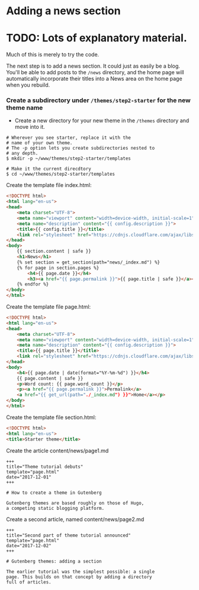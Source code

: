 # Adding a news section

# TODO: Lots of explanatory material.

Much of this is merely to try the code.

The next step is to add a news section. It could just as easily be a blog. 
You'll be able to add posts to the `/news` directory, and the home page
will automatically incorporate their titles into a News area on the
home page when you rebuild.

### Create a subdirectory under `/themes/step2-starter` for the new theme name

* Create a new directory for your new theme in the `/themes` directory and move into it.

```
# Wherever you see starter, replace it with the
# name of your own theme.
# The -p option lets you create subdirectories nested to
# any depth.
$ mkdir -p ~/www/themes/step2-starter/templates

# Make it the current direcdtory
$ cd ~/www/themes/step2-starter/templates

```

Create the template file index.html:

```html
<!DOCTYPE html>
<html lang="en-us">
<head>
	<meta charset="UTF-8">
	<meta name="viewport" content="width=device-width, initial-scale=1">
	<meta name="description" content="{{ config.description }}">
	<title>{{ config.title }}</title>
	<link rel="stylesheet" href="https://cdnjs.cloudflare.com/ajax/libs/spectre.css/0.2.10/spectre.min.css" />
</head>
<body>
	{{ section.content | safe }}
	<h1>News</h1>
	{% set section = get_section(path="news/_index.md") %}
	{% for page in section.pages %}
		<h4>{{ page.date }}</h4>
		<h3><a href="{{ page.permalink }}">{{ page.title | safe }}</a><h3>
	{% endfor %}
</body>
</html>
```

Create the template file page.html:

```html
<!DOCTYPE html>
<html lang="en-us">
<head>
	<meta charset="UTF-8">
	<meta name="viewport" content="width=device-width, initial-scale=1">
	<meta name="description" content="{{ config.description }}">
	<title>{{ page.title }}</title>
	<link rel="stylesheet" href="https://cdnjs.cloudflare.com/ajax/libs/spectre.css/0.2.10/spectre.min.css" />
</head>
<body>
	<h4>{{ page.date | date(format="%Y-%m-%d") }}</h4>
	{{ page.content | safe }}
	<p>Word count: {{ page.word_count }}</p>
  	<p><a href="{{ page.permalink }}">Permalink</a>
	<a href="{{ get_url(path="./_index.md") }}">Home</a></p>
</body>
</html>
```

Create the template file section.html:

```html
<!DOCTYPE html>
<html lang="en-us">
<title>Starter theme</title>
```

Create the article content/news/page1.md

```
+++
title="Theme tutorial debuts"
template="page.html"
date="2017-12-01"
+++

# How to create a theme in Gutenberg 

Gutenberg themes are based roughly on those of Hugo,
a competing static blogging platform.
```

Create a second article, named content/news/page2.md

```
+++
title="Second part of theme tutorial announced"
template="page.html"
date="2017-12-02"
+++

# Gutenberg themes: adding a section 

The earlier tutorial was the simplest possible: a single
page. This builds on that concept by adding a directory
full of articles.

```
